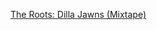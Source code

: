 ---
layout: post
wordpress_id: 564
wordpress_url: http://noesbueno.com/archives/564
date: '2010-04-12 22:57:23 -0500'
date_gmt: '2010-04-13 03:57:23 -0500'
body: |
  <p><a href="http://www.thehighdefinite.com/2010/04/the-roots-dilla-jawns-mixtape/">The Roots: Dilla Jawns (Mixtape)</a></p>
---